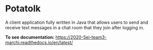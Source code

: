 # Potatolk
A client application fully written in Java that allows users to send and receive text messages in a chat room that they join after logging in.

**To see documentation:** https://2020-5ei-team3-marchi.readthedocs.io/en/latest/ 
